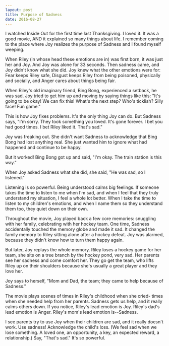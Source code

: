```yaml
---
layout: post
title: Purpose of Sadness
date: 2016-08-27
---
```


I watched Inside Out for the first time last Thanksgiving.  I loved it.  It was a good movie, AND it explained so many things about life. I remember coming to the place where Joy realizes the purpose of Sadness and I found myself weeping.

When Riley (in whose head these emotions are in) was first born, it was just her and Joy. And Joy was alone for 33 seconds.  Then sadness came, and Joy didn't know what she did.  Joy knew what the other emotions were for: Fear keeps Riley safe, Disgust keeps Riley from being poisoned, physically and socially, and Anger cares about things being fair.

When Riley's old imaginary friend, Bing Bong, experienced a setback, he was sad.  Joy tried to get him up and moving by saying things like this: "It's going to be okay! We can fix this! What's the next step? Who's ticklish? Silly face! Fun game."

This is how Joy fixes problems.  It's the only thing Joy can do.  But Sadness says, "I'm sorry.  They took something you loved. It's gone forever. I bet you had good times.  I bet Riley liked it.  That's sad."

Joy was freaking out.  She didn't want Sadness to acknowledge that Bing Bong had lost anything real.  She just wanted him to ignore what had happened and continue to be happy.

But it worked!  Bing Bong got up and said, "I'm okay.  The train station is this way."

When Joy asked Sadness what she did, she said, "He was sad, so I listened."

Listening is so powerful.  Being understood calms big feelings. If someone takes the time to listen to me when I'm sad, and when I feel that they truly understand my situation, I feel a whole lot better.  When I take the time to listen to my children's emotions, and when I name them so they understand them too, they quiet down on their own.

Throughout the movie, Joy played back a few core memories: snuggling with her family, celebrating with her hockey team.  One time, Sadness accidentally touched the memory globe and made it sad.  It changed the family memory to Riley sitting alone after a hockey defeat.  Joy was alarmed, because they didn't know how to turn them happy again.  

But later, Joy replays the whole memory.  Riley loses a hockey game for her team, she sits on a tree branch by the hockey pond, very sad.  Her parents see her sadness and come comfort her.  They go get the team, who lifts Riley up on their shoulders because she's usually a great player and they love her.  

Joy says to herself, "Mom and Dad, the team; they came to help because of Sadness."

The movie plays scenes of times in Riley's childhood when she cried- times when she needed help from her parents.  Sadness gets us help, and it really calms others down.  If you notice, Riley's lead emotion is Joy.  Riley's dad's lead emotion is Anger.  Riley's mom's lead emotion is--Sadness.

I see parents try to use Joy when their children are sad, and it really doesn't work. Use sadness!  Acknowledge the child's loss.  (We feel sad when we lose something.  A loved one, an opportunity, a key, an expected reward, a relationship.)  Say, "That's sad."  It's so powerful.

